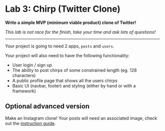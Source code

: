 # Lab 3: Chirp (Twitter Clone)

**Write a simple MVP (minimum viable product) clone of Twitter!**

*This lab is not race for the finish, take your time and ask lots of questions!*

---
Your project is going to need 2 apps, `posts` and `users`.


Your project will also need to have the following functionality:
* User login / sign up
* The ability to post chirps of some constrained length (eg. 128 characters)
* A public profile page that shows all the users chirps
* Basic UI (navbar, footer) and styling (either by hand or with a framework)

## Optional advanced version

Make an Instagram clone! Your posts will need an associated image, check out the [instruction guide](../docs/08%20Uploading%20Files.md).
